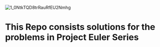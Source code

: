 ![1_0NtkTQD8trRauRfEU2Nmhg](https://user-images.githubusercontent.com/80509210/118316361-5c73d300-b514-11eb-9889-b0a742c1d337.png)
# This Repo consists solutions for the problems in Project Euler Series
